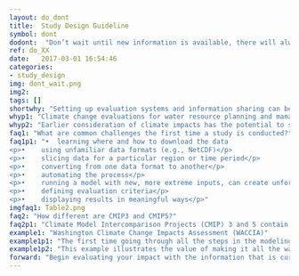 ```yaml
---
layout: do_dont
title:  Study Design Guideline
symbol: dont
dodont:  "Don’t wait until new information is available, there will always be new research and models coming soon"
ref: do_XX 
date:   2017-03-01 16:54:46
categories:
- study_design
img: dont_wait.png
img2: 
tags: []
shortwhy: "Setting up evaluation systems and information sharing can be done in advance of finalize results."
whyp1: "Climate change evaluations for water resource planning and management usually require data processing and linking one model’s output to the next model’s input (Reclamation 2016; Brekke et al. 2009).  Therefore, setting up and running the model chain in its entirety with a single simulation is arguably a large portion of the work, especially if processes can be automated (see section 4.8).  Each step can have unforeseen challenges, and important lessons that might reshape how project goals are achieved.  For example, having preliminary numbers to work with can help refine evaluation criteria (Table 2).  Early feedback on how the information is shared can prevent time being wasted creating information that is not useful. Additionally, in many cases, the newest scenarios provide similar trends to earlier versions and can be useful for preliminary evaluations."
whyp2: "Earlier consideration of climate impacts has the potential to save resources, as it is easier to include climate vulnerability assessments during the design phase of a project rather than having to restructure mature facilities (PIEVC 2008)."
faq1: "What are common challenges the first time a study is conducted?"
faq1p1: "•	learning where and how to download the data
<p>•	using unfamiliar data formats (e.g., NetCDF)</p>
<p>•	slicing data for a particular region or time period</p>
<p>•	converting from one data format to another</p>
<p>•	automating the process</p>
<p>•	running a model with new, more extreme inputs, can create unforeseen errors</p>
<p>•	defining evaluation criteria</p>
<p>•	displaying results in meaningful ways</p>"
imgfaq1: Table2.png
faq2: "How different are CMIP3 and CMIP5?" 
faq2p1: "Climate Model Intercomparison Projects (CMIP) 3 and 5 contain archives of future climate scenarios that differ in: number of models, the model versions, and their emission levels.  Regional comparisons show some differences (e.g., Knutti and Sedláček 2013; Sun et al. 2015; Rupp et al. 2016).  However, both datasets capture the global-scale features (temperature and precipitation changes) of climate change similarly (Rogelj et al. 2012; Knutti and Sedláček 2013; Sun et al. 2015).  As such, at a IPCC Expert Meeting on Assessing and Combining Multi Model Climate Projections CMIP5 is seen as an addition to rather than a replacement of CMIP3 (Knutti et al. 2010a; https://gdo-dcp.ucllnl.org)."
example1: "Washington Climate Change Impacts Assessment (WACCIA)"
example1p1: "The first time going through all the steps in the modeling chain can reveal the need for changes in earlier steps, as experienced in the WACCIA. The goal of this assessment was to update climate change scenarios and use them to assess climate impacts on nine key sectors in the state of Washington, including hydrology and water resources (Elsner et al. 2010; Vano et al. 2010a,b). The assessment used a chain of models approach that used output from 20 global climate models, two emission levels, for three future periods, downscaled, run through a hydrologic model, then run through a reservoir operations model to assess impacts. In the first year of the project, when simulations were run through reservoir operation models, unforeseen errors arose.  First, the team realized their configuration of the disaggregation of monthly to daily data contained unrealistic daily precipitation estimates that were artifacts of the subsampling – in short, a few isolated storms in dry months were sampled too frequently in wet months. This discovery prompted a reconsideration of the downscaling technique and a delta method was used instead.  These challenges are described in Hamlet et al. (2011) along with a new downscaling technique designed to overcome these challenges in future work. Second, new streamflow conditions required several alterations to the reservoir models that would enable them to continue to run (e.g., extending the interpolation of anticipated flow values in September).  Modifications were possible (e.g., described in Vano et al. (2010b)), but required considerations best not left until the end of the project."
example1p2: "This example illustrates the value of making it all the way through the modeling chain prior to completing all simulations at a single step.  Additionally, more extreme scenarios are more likely to break a reservoir model or other impacts model and can be useful in uncovering possible model modifications early on."
forward: "Begin evaluating your impact with the information that is currently available, with the mindset that more information will be coming. Set up interim products that can test the process and, if appropriate, give information users an opportunity to provide early feedback."
---
```


